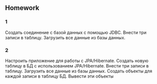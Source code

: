 ## Homework

### 1
Создать соединение с базой данных с помощью JDBC.
Внести три записи в таблицу.
Загрузить все данные из базы данных.

### 2
Настроить приложение для работы с JPA/Hibernate.
Создать новую таблицу в БД с использованием JPA/Hibernate.
Внести три записи в таблицу.
Загрузить все данные из базы данных.
Создать объекты для каждой записи в таблицу БД.
Вывести эти объекты





 


  
	